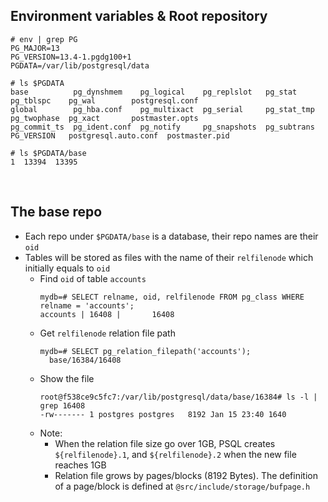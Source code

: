 ## Environment variables & Root repository
```
# env | grep PG
PG_MAJOR=13
PG_VERSION=13.4-1.pgdg100+1
PGDATA=/var/lib/postgresql/data

# ls $PGDATA
base	      pg_dynshmem    pg_logical    pg_replslot	 pg_stat      pg_tblspc    pg_wal		 postgresql.conf
global	      pg_hba.conf    pg_multixact  pg_serial	 pg_stat_tmp  pg_twophase  pg_xact		 postmaster.opts
pg_commit_ts  pg_ident.conf  pg_notify	   pg_snapshots  pg_subtrans  PG_VERSION   postgresql.auto.conf  postmaster.pid

# ls $PGDATA/base
1  13394  13395
```

<br/>

## The base repo
- Each repo under `$PGDATA/base` is a database, their repo names are their `oid`
- Tables will be stored as files with the name of their `relfilenode` which initially equals to `oid`
    - Find `oid` of table `accounts`
        ```
        mydb=# SELECT relname, oid, relfilenode FROM pg_class WHERE relname = 'accounts';
        accounts | 16408 |       16408
        ```
    - Get `relfilenode` relation file path
        ```
        mydb=# SELECT pg_relation_filepath('accounts');
          base/16384/16408
        ```
    - Show the file
        ```
        root@f538ce9c5fc7:/var/lib/postgresql/data/base/16384# ls -l | grep 16408
        -rw------- 1 postgres postgres   8192 Jan 15 23:40 1640
        ```
    - Note:
        - When the relation file size go over 1GB, PSQL creates `${relfilenode}.1`, and `${relfilenode}.2` when the new file reaches 1GB
        - Relation file grows by pages/blocks (8192 Bytes). The definition of a page/block is defined at `@src/include/storage/bufpage.h`

<br/>
